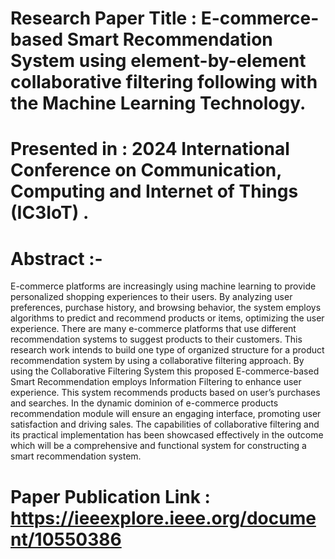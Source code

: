 # Research Paper Title : E-commerce-based Smart Recommendation System using element-by-element collaborative filtering following with the Machine Learning Technology.

# Presented in :  2024 International Conference on Communication, Computing and Internet of Things (IC3IoT) .

# Abstract :-  
E-commerce platforms are increasingly using machine learning to provide personalized shopping experiences to their users. By analyzing user preferences, purchase history, and browsing behavior, the system employs algorithms to predict and recommend products or items, optimizing the user experience. There are many e-commerce platforms that use different recommendation systems to suggest products to their customers. This research work intends to build one type of organized structure for a product recommendation system by using a collaborative filtering approach. By using the Collaborative Filtering System this proposed E-commerce-based Smart Recommendation employs Information Filtering to enhance user experience. This system recommends products based on user’s purchases and searches. In the dynamic dominion of e-commerce products recommendation module will ensure an engaging interface, promoting user satisfaction and driving sales. The capabilities of collaborative filtering and its practical implementation has been showcased effectively in the outcome which will be a comprehensive and functional system for constructing a smart recommendation system.

# Paper Publication Link : https://ieeexplore.ieee.org/document/10550386
